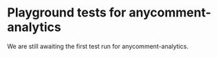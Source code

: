 # Playground tests for anycomment-analytics
We are still awaiting the first test run for anycomment-analytics.
